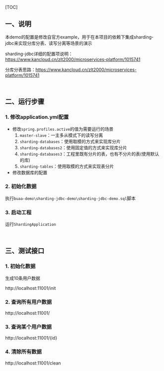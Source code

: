 [TOC]

## 一、说明

本demo的配置是修改自官方example，用于在本项目的依赖下集成sharding-jdbc来实现分库分表、读写分离等场景的演示

sharding-jdbc详细的配置项说明：https://www.kancloud.cn/zlt2000/microservices-platform/1015741

分库分表思路：https://www.kancloud.cn/zlt2000/microservices-platform/1015741

&nbsp;

## 二、运行步骤

### 1. 修改application.yml配置

* 修改`spring.profiles.active`的值为需要运行的场景
  1. `master-slave`：一主多从模式下的读写分离
  2. `sharding-databases`：使用取模的方式来实现库分片
  3. `sharding-databases2`：使用固定值的方式来实现库分片
  4. `sharding-databases3`：工程里既有分片的表，也有不分片的表(使用默认的库)
  5. `sharding-tables`：使用取模的方式来实现表分片
* 修改数据库的配置

### 2. 初始化数据

执行`buaa-demo\sharding-jdbc-demo\sharding-jdbc-demo.sql`脚本

### 3. 启动工程

运行`ShardingApplication`

&nbsp;

## 三、测试接口

### 1. 初始化数据
生成10条用户数据

http://localhost:11001/init

### 2. 查询所有用户数据
http://localhost:11001/

### 3. 查询某个用户数据

http://localhost:11001/{id}

### 4. 清除所有数据

http://localhost:11001/clean